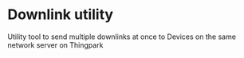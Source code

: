 # Downlink utility

Utility tool to send multiple downlinks at once to Devices on the same network server on Thingpark